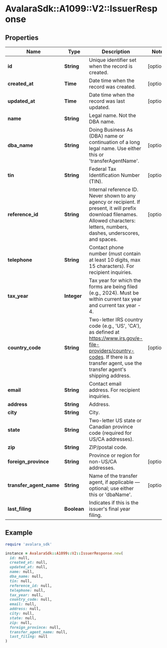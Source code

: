 # AvalaraSdk::A1099::V2::IssuerResponse

## Properties

| Name | Type | Description | Notes |
| ---- | ---- | ----------- | ----- |
| **id** | **String** | Unique identifier set when the record is created. | [optional] |
| **created_at** | **Time** | Date time when the record was created. | [optional] |
| **updated_at** | **Time** | Date time when the record was last updated. | [optional] |
| **name** | **String** | Legal name. Not the DBA name. |  |
| **dba_name** | **String** | Doing Business As (DBA) name or continuation of a long legal name. Use either this or &#39;transferAgentName&#39;. | [optional] |
| **tin** | **String** | Federal Tax Identification Number (TIN). | [optional] |
| **reference_id** | **String** | Internal reference ID. Never shown to any agency or recipient. If present, it will prefix download filenames. Allowed characters: letters, numbers, dashes, underscores, and spaces. | [optional] |
| **telephone** | **String** | Contact phone number (must contain at least 10 digits, max 15 characters). For recipient inquiries. |  |
| **tax_year** | **Integer** | Tax year for which the forms are being filed (e.g., 2024). Must be within current tax year and current tax year - 4. |  |
| **country_code** | **String** | Two-letter IRS country code (e.g., &#39;US&#39;, &#39;CA&#39;), as defined at https://www.irs.gov/e-file-providers/country-codes. If there is a transfer agent, use the transfer agent&#39;s shipping address. | [optional] |
| **email** | **String** | Contact email address. For recipient inquiries. |  |
| **address** | **String** | Address. |  |
| **city** | **String** | City. |  |
| **state** | **String** | Two-letter US state or Canadian province code (required for US/CA addresses). |  |
| **zip** | **String** | ZIP/postal code. |  |
| **foreign_province** | **String** | Province or region for non-US/CA addresses. | [optional] |
| **transfer_agent_name** | **String** | Name of the transfer agent, if applicable — optional; use either this or &#39;dbaName&#39;. | [optional] |
| **last_filing** | **Boolean** | Indicates if this is the issuer&#39;s final year filing. |  |

## Example

```ruby
require 'avalara_sdk'

instance = AvalaraSdk::A1099::V2::IssuerResponse.new(
  id: null,
  created_at: null,
  updated_at: null,
  name: null,
  dba_name: null,
  tin: null,
  reference_id: null,
  telephone: null,
  tax_year: null,
  country_code: null,
  email: null,
  address: null,
  city: null,
  state: null,
  zip: null,
  foreign_province: null,
  transfer_agent_name: null,
  last_filing: null
)
```

